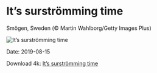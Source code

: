 # It’s surströmming time

Smögen, Sweden (© Martin Wahlborg/Getty Images Plus)

![It’s surströmming time](https://bing.com/th?id=OHR.SmogenSweden_EN-US5956786671_UHD.jpg&rf=LaDigue_UHD.jpg&pid=hp&w=1024&h=576)

Date: 2019-08-15

Download 4k: [It’s surströmming time](https://bing.com/th?id=OHR.SmogenSweden_EN-US5956786671_UHD.jpg&rf=LaDigue_UHD.jpg&pid=hp&w=3840&h=2160)

